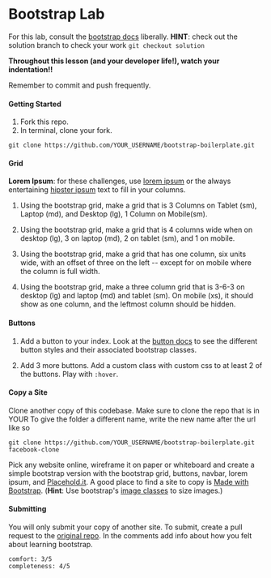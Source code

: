 # Bootstrap Lab

For this lab, consult the [bootstrap docs](http://getbootstrap.com/) liberally. __HINT__: check out the solution branch to check your work `git checkout solution`

__Throughout this lesson (and your developer life!), watch your indentation!!__

Remember to commit and push frequently.

#### Getting Started
1. Fork this repo.
1. In terminal, clone your fork.
```
git clone https://github.com/YOUR_USERNAME/bootstrap-boilerplate.git
```

#### Grid
**Lorem Ipsum**: for these challenges, use [lorem ipsum](http://www.lipsum.com/feed/html) or the always entertaining [hipster ipsum](http://hipsum.co/) text to fill in your columns.

1. Using the bootstrap grid, make a grid that is 3 Columns on Tablet (sm), Laptop (md), and Desktop (lg), 1 Column on Mobile(sm).

1. Using the bootstrap grid, make a grid that is 4 columns wide when on desktop (lg), 3 on laptop (md), 2 on tablet (sm), and 1 on mobile.

1. Using the bootstrap grid, make a grid that has one column, six units wide, with an offset of three on the left -- except for on mobile where the column is full width.

1. Using the bootstrap grid, make a three column grid that is 3-6-3 on desktop (lg) and laptop (md) and tablet (sm). On mobile (xs), it should show as one column, and the leftmost column should be hidden.

#### Buttons
1. Add a button to your index. Look at the [button docs](http://getbootstrap.com/css/#buttons) to see the different button styles and their associated bootstrap classes.

1. Add 3 more buttons. Add a custom class with custom css to at least 2 of the buttons. Play with `:hover`.

#### Copy a Site

Clone another copy of this codebase. Make sure to clone the repo that is in YOUR To give the folder a different name, write the new name after the url like so

```
git clone https://github.com/YOUR_USERNAME/bootstrap-boilerplate.git facebook-clone
```

Pick any website online, wireframe it on paper or whiteboard and create a simple bootstrap version with the bootstrap grid, buttons, navbar, lorem ipsum, and [Placehold.it](https://placehold.it/). A good place to find a site to copy is [Made with Bootstrap](http://builtwithbootstrap.com/). (**Hint**: Use bootstrap's [image classes](http://getbootstrap.com/css/#images) to size images.)

#### Submitting
You will only submit your copy of another site. To submit, create a pull request to the [original repo](https://github.com/sf-wdi-27-28/bootstrap-boilerplate). In the comments add info about how you felt about learning bootstrap.
  ```
comfort: 3/5
completeness: 4/5
  ```
